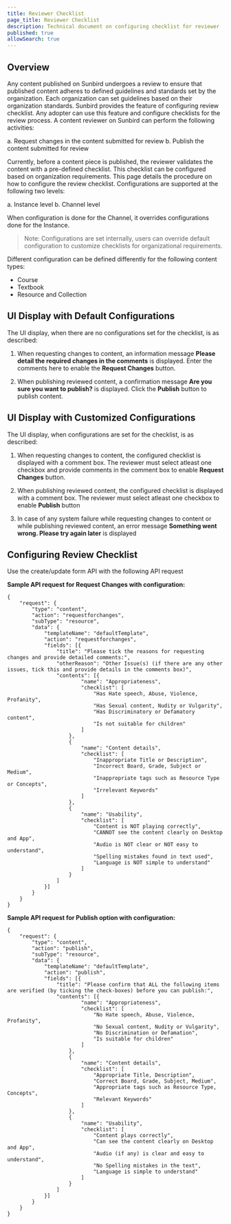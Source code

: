 ```yaml
---
title: Reviewer Checklist
page_title: Reviewer Checklist
description: Technical document on configuring checklist for reviewer
published: true
allowSearch: true
---
```


## Overview

Any content published on Sunbird undergoes a review to ensure that published content adheres to defined guidelines and standards set by the organization. Each organization can set guidelines based on their organization standards. Sunbird provides the feature of configuring review checklist. Any adopter can use this feature and configure checklists for the review process. A content reviewer on Sunbird can perform the following activities: 

a. Request changes in the content submitted for review
b. Publish the content submitted for review

Currently, before a content piece is published, the reviewer validates the content with a pre-defined checklist. This checklist can be configured based on organization requirements. This page details the procedure on how to configure the review checklist. Configurations are supported at the following two levels:

a. Instance level
b. Channel level

When configuration is done for the Channel, it overrides configurations done for the Instance. 

> Note: Configurations are set internally, users can override default configuration to customize checklists for organizational requirements.

Different configuration can be defined differently for the following content types:

* Course
* Textbook
* Resource and Collection

## UI Display with Default Configurations
The UI display, when there are no configurations set for the checklist, is as described:

1. When requesting changes to content, an information message **Please detail the required changes in the comments** is displayed. Enter the comments here to enable the **Request Changes** button.

2. When publishing reviewed content, a confirmation message **Are you sure you want to publish?** is displayed. Click the **Publish** button to publish content.

## UI Display with Customized Configurations 

The UI display, when configurations are set for the checklist, is as described:

1. When requesting changes to content, the configured checklist is displayed with a comment box. The reviewer must select atleast one checkbox and provide comments in the comment box to enable **Request Changes** button.

2. When publishing reviewed content, the configured checklist is displayed with a comment box. The reviewer must select atleast one checkbox to enable **Publish** button

3. In case of any system failure while requesting changes to content or while publishing reviewed content, an error message **Something went wrong. Please try again later** is displayed

## Configuring Review Checklist

Use the create/update form API with the following API request

**Sample API request for Request Changes with configuration:**


	{
		"request": {
			"type": "content",
			"action": "requestforchanges",
			"subType": "resource",
			"data": {
				"templateName": "defaultTemplate",
				"action": "requestforchanges",
				"fields": [{
					"title": "Please tick the reasons for requesting changes and provide detailed comments:",
					"otherReason": "Other Issue(s) (if there are any other issues, tick this and provide details in the comments box)",
					"contents": [{
							"name": "Appropriateness",
							"checklist": [
								"Has Hate speech, Abuse, Violence, Profanity",
								"Has Sexual content, Nudity or Vulgarity",
								"Has Discriminatory or Defamatory content",
								"Is not suitable for children"
							]
						},
						{
							"name": "Content details",
							"checklist": [
								"Inappropriate Title or Description",
								"Incorrect Board, Grade, Subject or Medium",
								"Inappropriate tags such as Resource Type or Concepts",
								"Irrelevant Keywords"
							]
						},
						{
							"name": "Usability",
							"checklist": [
								"Content is NOT playing correctly",
								"CANNOT see the content clearly on Desktop and App",
								"Audio is NOT clear or NOT easy to understand",
								"Spelling mistakes found in text used",
								"Language is NOT simple to understand"
							]
						}
					]
				}]
			}
		}
	}


**Sample API request for Publish option with configuration:**

	{
		"request": {
			"type": "content",
			"action": "publish",
			"subType": "resource",
			"data": {
				"templateName": "defaultTemplate",
				"action": "publish",
				"fields": [{
					"title": "Please confirm that ALL the following items are verified (by ticking the check-boxes) before you can publish:",
					"contents": [{
							"name": "Appropriateness",
							"checklist": [
								"No Hate speech, Abuse, Violence, Profanity",
								"No Sexual content, Nudity or Vulgarity",
								"No Discrimination or Defamation",
								"Is suitable for children"
							]
						},
						{
							"name": "Content details",
							"checklist": [
								"Appropriate Title, Description",
								"Correct Board, Grade, Subject, Medium",
								"Appropriate tags such as Resource Type, Concepts",
								"Relevant Keywords"
							]
						},
						{
							"name": "Usability",
							"checklist": [
								"Content plays correctly",
								"Can see the content clearly on Desktop and App",
								"Audio (if any) is clear and easy to understand",
								"No Spelling mistakes in the text",
								"Language is simple to understand"
							]
						}
					]
				}]
			}
		}
	}

